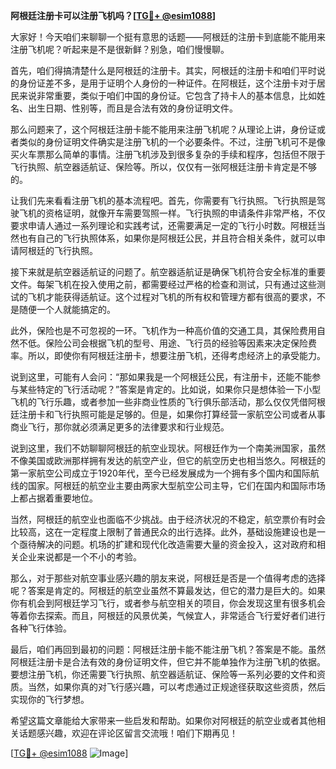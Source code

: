 **阿根廷注册卡可以注册飞机吗？[[TG💪+ @esim1088](https://t.me/s/esim1088)]**

大家好！今天咱们来聊聊一个挺有意思的话题——阿根廷的注册卡到底能不能用来注册飞机呢？听起来是不是很新鲜？别急，咱们慢慢聊。

首先，咱们得搞清楚什么是阿根廷的注册卡。其实，阿根廷的注册卡和咱们平时说的身份证差不多，是用于证明个人身份的一种证件。在阿根廷，这个注册卡对于居民来说非常重要，类似于咱们中国的身份证。它包含了持卡人的基本信息，比如姓名、出生日期、性别等，而且是合法有效的身份证明文件。

那么问题来了，这个阿根廷注册卡能不能用来注册飞机呢？从理论上讲，身份证或者类似的身份证明文件确实是注册飞机的一个必要条件。不过，注册飞机可不是像买火车票那么简单的事情。注册飞机涉及到很多复杂的手续和程序，包括但不限于飞行执照、航空器适航证、保险等。所以，仅仅有一张阿根廷注册卡肯定是不够的。

让我们先来看看注册飞机的基本流程吧。首先，你需要有飞行执照。飞行执照是驾驶飞机的资格证明，就像开车需要驾照一样。飞行执照的申请条件非常严格，不仅要求申请人通过一系列理论和实践考试，还需要满足一定的飞行小时数。阿根廷当然也有自己的飞行执照体系，如果你是阿根廷公民，并且符合相关条件，就可以申请阿根廷的飞行执照。

接下来就是航空器适航证的问题了。航空器适航证是确保飞机符合安全标准的重要文件。每架飞机在投入使用之前，都需要经过严格的检查和测试，只有通过这些测试的飞机才能获得适航证。这个过程对飞机的所有权和管理方都有很高的要求，不是随便一个人就能搞定的。

此外，保险也是不可忽视的一环。飞机作为一种高价值的交通工具，其保险费用自然不低。保险公司会根据飞机的型号、用途、飞行员的经验等因素来决定保险费率。所以，即使你有阿根廷注册卡，想要注册飞机，还得考虑经济上的承受能力。

说到这里，可能有人会问：“那如果我是一个阿根廷公民，有注册卡，还能不能参与某些特定的飞行活动呢？”答案是肯定的。比如说，如果你只是想体验一下小型飞机的飞行乐趣，或者参加一些非商业性质的飞行俱乐部活动，那么仅仅凭借阿根廷注册卡和飞行执照可能是足够的。但是，如果你打算经营一家航空公司或者从事商业飞行，那你就必须满足更多的法律要求和行业规范。

说到这里，我们不妨聊聊阿根廷的航空业现状。阿根廷作为一个南美洲国家，虽然不像美国或欧洲那样拥有发达的航空产业，但它的航空历史也相当悠久。阿根廷的第一家航空公司成立于1920年代，至今已经发展成为一个拥有多个国内和国际航线的国家。阿根廷的航空业主要由两家大型航空公司主导，它们在国内和国际市场上都占据着重要地位。

当然，阿根廷的航空业也面临不少挑战。由于经济状况的不稳定，航空票价有时会比较高，这在一定程度上限制了普通民众的出行选择。此外，基础设施建设也是一个亟待解决的问题。机场的扩建和现代化改造需要大量的资金投入，这对政府和相关企业来说都是一个不小的考验。

那么，对于那些对航空事业感兴趣的朋友来说，阿根廷是否是一个值得考虑的选择呢？答案是肯定的。阿根廷的航空业虽然不算最发达，但它的潜力是巨大的。如果你有机会到阿根廷学习飞行，或者参与航空相关的项目，你会发现这里有很多机会等着你去探索。而且，阿根廷的风景优美，气候宜人，非常适合飞行爱好者们进行各种飞行体验。

最后，咱们再回到最初的问题：阿根廷注册卡能不能注册飞机？答案是不能。虽然阿根廷注册卡是合法有效的身份证明文件，但它并不能单独作为注册飞机的依据。要想注册飞机，你还需要飞行执照、航空器适航证、保险等一系列必要的文件和资质。当然，如果你真的对飞行感兴趣，可以考虑通过正规途径获取这些资质，然后实现你的飞行梦想。

希望这篇文章能给大家带来一些启发和帮助。如果你对阿根廷的航空业或者其他相关话题感兴趣，欢迎在评论区留言交流哦！咱们下期再见！

[[TG💪+ @esim1088](https://t.me/s/esim1088) ![Image](https://i.postimg.cc/4NQfJmqS/Snipaste-2025-05-13-00-14-12.png)]